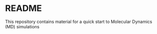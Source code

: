 <h1>README</h1>
This repository contains material for a quick start to Molecular Dynamics (MD) simulations<br>
